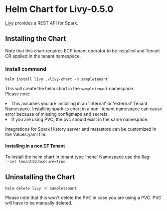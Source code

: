 # Helm Chart for Livy-0.5.0

[Livy](https://livy.incubator.apache.org/) provides a REST API for Spark.

## Installing the Chart

Note that this chart requires ECP tenant operator to be installed and Tenant CR applied in the tenant namespace.

### Install command
`helm install livy ./livy-chart -n sampletenant`

This will create the helm chart in the `sampletenant` namespace.  </br>
Please note: 
<li>This assumes you are installing in an 'internal' or 'external' Tenant Namespace. Installing spark-ts chart in a non -tenant namespace can cause error because of missing configmaps and secrets. </li>
<li>If you are using PVC, the pvc should exist in the same namespace.</li>

Integrations for Spark History server and metastore can be customized in the Values.yaml file.

#### Installing in a non DF Tenant
To install the helm chart in tenant type 'none' Namespace use the flag: <br>
`--set tenantIsUnsecure=true `

## Uninstalling the Chart

`helm delete livy -n sampletenant`

Please note that this won't delete the PVC in case you are using a PVC. PVC will have to be manually deleted.
